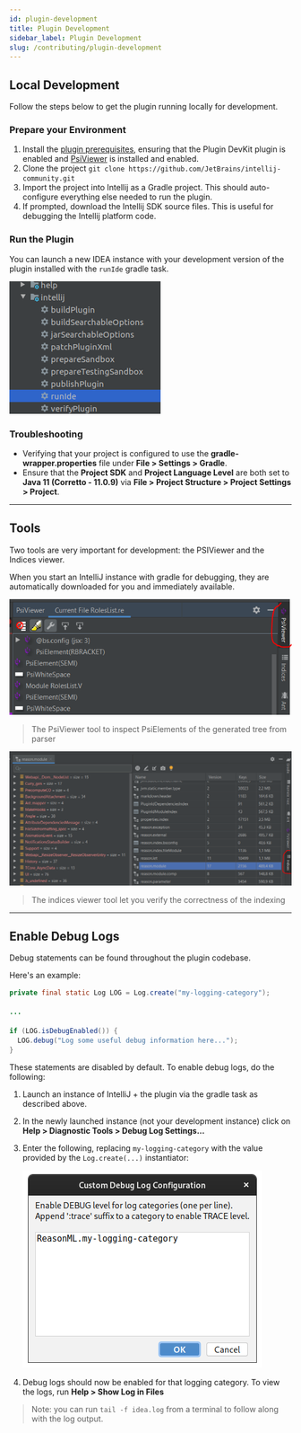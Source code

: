 ```yaml
---
id: plugin-development
title: Plugin Development
sidebar_label: Plugin Development
slug: /contributing/plugin-development
---
```


## Local Development

Follow the steps below to get the plugin running locally for development.

### Prepare your Environment

1. Install the [plugin prerequisites](http://www.jetbrains.org/intellij/sdk/docs/tutorials/custom_language_support/prerequisites.html), ensuring that the Plugin DevKit plugin is enabled and [PsiViewer](https://plugins.jetbrains.com/plugin/227-psiviewer) is installed and enabled.  
2. Clone the project `git clone https://github.com/JetBrains/intellij-community.git`
3. Import the project into Intellij as a Gradle project. This should auto-configure everything else needed to run the plugin.
4. If prompted, download the Intellij SDK source files. This is useful for debugging the Intellij platform code.

### Run the Plugin

You can launch a new IDEA instance with your development version of the plugin installed with the `runIde` gradle task.

![](../../static/img/run_ide.png)

### Troubleshooting

- Verifying that your project is configured to use the **gradle-wrapper.properties** file under **File > Settings > Gradle**.
- Ensure that the **Project SDK** and **Project Language Level** are both set to **Java 11 (Corretto - 11.0.9)** via **File > Project Structure > Project Settings > Project**.

---

## Tools

Two tools are very important for development: the PSIViewer and the Indices viewer.
 
When you start an IntelliJ instance with gradle for debugging, 
they are automatically downloaded for you and immediately available.

![PSIViewer tool](../../static/img/arch/psiviewer_01.png)

> The PsiViewer tool to inspect PsiElements of the generated tree from parser

![Îndices viewer](../../static/img/arch/indicesviewer_01.png)

> The indices viewer tool let you verify the correctness of the indexing

---

## Enable Debug Logs

Debug statements can be found throughout the plugin codebase.
 
Here's an example:
```java
private final static Log LOG = Log.create("my-logging-category");

...

if (LOG.isDebugEnabled()) {
  LOG.debug("Log some useful debug information here...");
}
```

These statements are disabled by default. To enable debug logs, do the following:
 1. Launch an instance of IntelliJ + the plugin via the gradle task as described above.
 2. In the newly launched instance (not your development instance) click on **Help > Diagnostic Tools > Debug Log Settings...**
 3. Enter the following, replacing `my-logging-category` with the value provided by the `Log.create(...)` instantiator:
 
    ![Log Configuration](../../static/img/enable-logging.png)
 4. Debug logs should now be enabled for that logging category. To view the logs, run **Help > Show Log in Files**
 
 > Note: you can run `tail -f idea.log` from a terminal to follow along with the log output.
 
